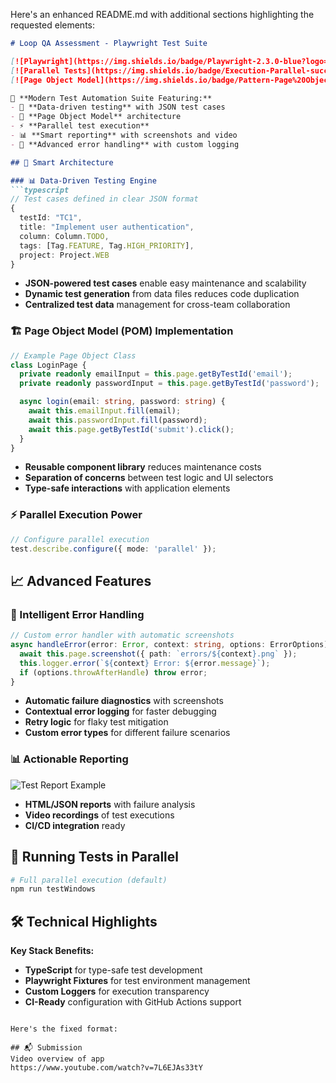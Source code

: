 Here's an enhanced README.md with additional sections highlighting the requested elements:

```markdown
# Loop QA Assessment - Playwright Test Suite

[![Playwright](https://img.shields.io/badge/Playwright-2.3.0-blue?logo=playwright)](https://playwright.dev)
[![Parallel Tests](https://img.shields.io/badge/Execution-Parallel-success)](https://playwright.dev/docs/test-parallel)
[![Page Object Model](https://img.shields.io/badge/Pattern-Page%20Object%20Model-important)](https://playwright.dev/docs/test-pom)

🌟 **Modern Test Automation Suite Featuring:**
- 🚀 **Data-driven testing** with JSON test cases
- 🧩 **Page Object Model** architecture
- ⚡ **Parallel test execution**
- 📊 **Smart reporting** with screenshots and video
- 🔄 **Advanced error handling** with custom logging

## 🧠 Smart Architecture

### 📊 Data-Driven Testing Engine
```typescript
// Test cases defined in clear JSON format
{
  testId: "TC1",
  title: "Implement user authentication",
  column: Column.TODO,
  tags: [Tag.FEATURE, Tag.HIGH_PRIORITY],
  project: Project.WEB
}
```
- **JSON-powered test cases** enable easy maintenance and scalability
- **Dynamic test generation** from data files reduces code duplication
- **Centralized test data** management for cross-team collaboration

### 🏗️ Page Object Model (POM) Implementation
```typescript
// Example Page Object Class
class LoginPage {
  private readonly emailInput = this.page.getByTestId('email');
  private readonly passwordInput = this.page.getByTestId('password');

  async login(email: string, password: string) {
    await this.emailInput.fill(email);
    await this.passwordInput.fill(password);
    await this.page.getByTestId('submit').click();
  }
}
```
- **Reusable component library** reduces maintenance costs
- **Separation of concerns** between test logic and UI selectors
- **Type-safe interactions** with application elements

### ⚡ Parallel Execution Power
```typescript
// Configure parallel execution
test.describe.configure({ mode: 'parallel' });
```

## 📈 Advanced Features

### 🔄 Intelligent Error Handling
```typescript
// Custom error handler with automatic screenshots
async handleError(error: Error, context: string, options: ErrorOptions) {
  await this.page.screenshot({ path: `errors/${context}.png` });
  this.logger.error(`${context} Error: ${error.message}`);
  if (options.throwAfterHandle) throw error;
}
```
- **Automatic failure diagnostics** with screenshots
- **Contextual error logging** for faster debugging
- **Retry logic** for flaky test mitigation
- **Custom error types** for different failure scenarios

### 📊 Actionable Reporting
![Test Report Example](https://example.com/report-screenshot.png)
- **HTML/JSON reports** with failure analysis
- **Video recordings** of test executions
- **CI/CD integration** ready

## 🧪 Running Tests in Parallel
```bash
# Full parallel execution (default)
npm run testWindows
```


## 🛠️ Technical Highlights
**Key Stack Benefits:**
- **TypeScript** for type-safe test development
- **Playwright Fixtures** for test environment management
- **Custom Loggers** for execution transparency
- **CI-Ready** configuration with GitHub Actions support
```

Here's the fixed format:

## 📬 Submission
Video overview of app 
https://www.youtube.com/watch?v=7L6EJAs33tY
